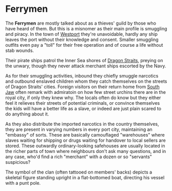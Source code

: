 # Ferrymen

The **Ferrymen** are mostly talked about as a thieves' guild by those who have heard of them. But this is a misnomer as their main profile is smuggling and piracy. In the town of [Westport](world:realms:dragon_straits:settlements:westport) they're unavoidable, hardly any ship leaves the port without their knowledge and consent. Smaller smuggling outfits even pay a "toll" for their free operation and of course a life without stab wounds.

Their pirate ships patrol the Inner Sea shores of [Dragon Straits](world:realms:dragon_straits:realm), preying on the unwary, though they never attack merchant ships escorted by the Navy.

As for their smuggling activities, inbound they chiefly smuggle narcotics and outbound enslaved children whom they catch themselves on the streets of Dragon Straits' cities. Foreign visitors on their return home from [South Jaw](world:realms:dragon_straits:settlements:south_jaw) often remark with admiratoin on how few street urchins there are in the royal city, if only they knew why. The locals often do know but they either feel it relieves their streets of potential criminals, or convince themselves the kids will have a better life as a slave, or indeed are just plain scared to do anything about it.

As they also distribute the imported narcotics in the country themselves, they are present in varying numbers in every port city, maintaining an "embassy" of sorts. These are basically camouflaged "warehouses" where slaves waiting for shipping or drugs waiting for handover to local sellers are stored. These outwardly ordinary-looking safehouses are usually located in the richer parts of town where neighbours don't ask many questions, and in any case, who'd find a rich "merchant" with a dozen or so "servants" suspicious?

The symbol of the clan (often tattooed on members' backs) depicts a skeletal figure standing upright in a flat-bottomed boat, directing his vessel with a punt pole.
